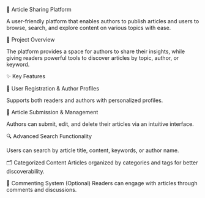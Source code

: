📝 Article Sharing Platform

A user-friendly platform that enables authors to publish articles and users to browse, search, and explore content on various topics with ease.

📌 Project Overview

The platform provides a space for authors to share their insights, while giving readers powerful tools to discover articles by topic, author, or keyword.

✨ Key Features

🔐 User Registration & Author Profiles

Supports both readers and authors with personalized profiles.

📝 Article Submission & Management

Authors can submit, edit, and delete their articles via an intuitive interface.

🔍 Advanced Search Functionality

Users can search by article title, content, keywords, or author name.

🗂️ Categorized Content
Articles organized by categories and tags for better discoverability.

💬 Commenting System (Optional)
Readers can engage with articles through comments and discussions.
